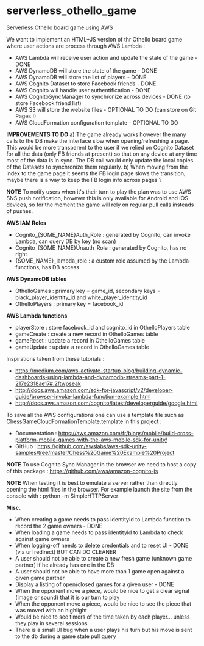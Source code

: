 # serverless_othello_game
Serverless Othello board game using AWS


We want to implement an HTML+JS version of thr Othello board game where user actions are process through AWS Lambda :
* AWS Lambda will receive user action and update the state of the game - DONE
* AWS DynamoDB will store the state of the game - DONE
* AWS DynamoDB will store the list of players - DONE
* AWS Cognito Dataset to store Facebook friends - DONE
* AWS Cognito will handle user authentification - DONE
* AWS CognitoSyncManager to synchronize across devices - DONE (to store Facebook friend list)
* AWS S3 will store the website files - OPTIONAL TO DO (can store on Git Pages !)
* AWS CloudFormation configuration template - OPTIONAL TO DO


**IMPROVEMENTS TO DO** 
a) The game already works however the many calls to the DB make the interface slow when opening/refreshing a page. This would be more transparent to the user if we relied on Cognito Dataset for all the data (only FB friends at present) so that on any device at any time most of the data is in sync. The DB call would only update the local copies of the Datasets to synchronize them regularly. b) When moving from the index to the game page it seems the FB login page slows the transition, maybe there is a way to keep the FB login info across pages ?


**NOTE**
To notify users when it's their turn to play the plan was to use AWS SNS push notification, however this is only available for Android and iOS devices, so for the moment the game will rely on regular pull calls insteads of pushes.


**AWS IAM Roles**
* Cognito_{SOME_NAME}Auth_Role : generated by Cognito, can invoke Lambda, can query DB by key (no scan)
* Cognito_{SOME_NAME}Unauth_Role : generated by Cognito, has no right
* {SOME_NAME}_lambda_role : a custom role assumed by the Lambda functions, has DB access


**AWS DynamoDB tables**
* OthelloGames : primary key = game_id, secondary keys = black_player_identity_id and white_player_identity_id
* OthelloPlayers : primary key = facebook_id


**AWS Lambda functions**
* playerStore : store facebook_id and cognito_id in OthelloPlayers table
* gameCreate : create a new record in OthelloGames table
* gameReset : update a record in OthelloGames table
* gameUpdate : update a record in OthelloGames table


Inspirations taken from these tutorials :
* https://medium.com/aws-activate-startup-blog/building-dynamic-dashboards-using-lambda-and-dynamodb-streams-part-1-217e2318ae17#.2ftwpseak
* http://docs.aws.amazon.com/sdk-for-javascript/v2/developer-guide/browser-invoke-lambda-function-example.html
* http://docs.aws.amazon.com/cognito/latest/developerguide/google.html


To save all the AWS configurations one can use a template file such as ChessGameCloudFormationTemplate.template in this project :
* Documentation : https://aws.amazon.com/fr/blogs/mobile/build-cross-platform-mobile-games-with-the-aws-mobile-sdk-for-unity/
* GitHub : https://github.com/awslabs/aws-sdk-unity-samples/tree/master/Chess%20Game%20Example%20Project


**NOTE**
To use Cognito Sync Manager in the browser we need to host a copy of this package :
https://github.com/aws/amazon-cognito-js


**NOTE**
When testing it is best to emulate a server rather than directly opening the html files in the browser.
For example launch the site from the console with :
python -m SimpleHTTPServer


**Misc.**
* When creating a game needs to pass identityId to Lambda function to record the 2 game owners - DONE
* When loading a game needs to pass identityId to Lambda to check against game owners
* When logging-off needs to delete credentials and to reset UI - DONE (via url redirect) BUT CAN DO CLEANER
* A user should not be able to create a new fresh game (unknown game partner) if he already has one in the DB
* A user should not be able to have more than 1 game open against a given game partner
* Display a listing of open/closed games for a given user - DONE
* When the opponent move a piece, would be nice to get a clear signal (image or sound) that it is our turn to play
* When the opponent move a piece, would be nice to see the piece that was moved with an highlight
* Would be nice to see timers of the time taken by each player... unless they play in several sessions
* There is a small UI bug when a user plays his turn but his move is sent to the db during a game state pull query


